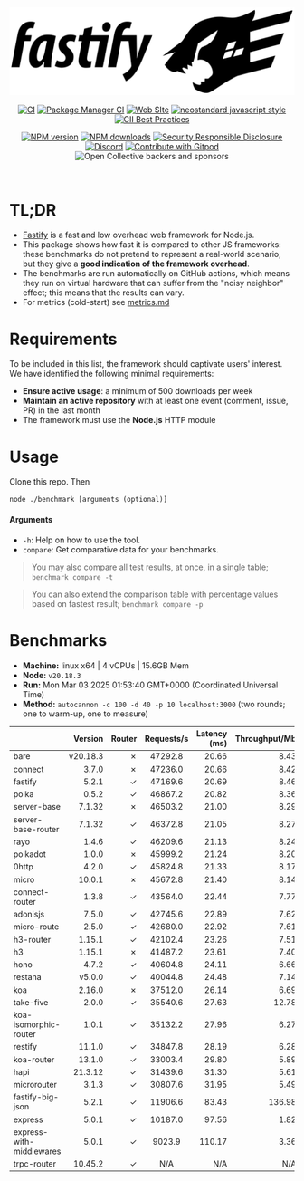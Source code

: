 <div align="center"> <a href="https://fastify.dev/">
    <img
      src="https://github.com/fastify/graphics/raw/HEAD/fastify-landscape-outlined.svg"
      width="650"
      height="auto"
    />
  </a>
</div>

<div align="center">

[![CI](https://github.com/fastify/fastify/actions/workflows/ci.yml/badge.svg?branch=main)](https://github.com/fastify/fastify/actions/workflows/ci.yml)
[![Package Manager
CI](https://github.com/fastify/fastify/workflows/package-manager-ci/badge.svg?branch=main)](https://github.com/fastify/fastify/actions/workflows/package-manager-ci.yml)
[![Web
SIte](https://github.com/fastify/fastify/workflows/website/badge.svg?branch=main)](https://github.com/fastify/fastify/actions/workflows/website.yml)
[![neostandard javascript style](https://img.shields.io/badge/code_style-neostandard-brightgreen?style=flat)](https://github.com/neostandard/neostandard)
[![CII Best Practices](https://bestpractices.coreinfrastructure.org/projects/7585/badge)](https://bestpractices.coreinfrastructure.org/projects/7585)

</div>

<div align="center">

[![NPM
version](https://img.shields.io/npm/v/fastify.svg?style=flat)](https://www.npmjs.com/package/fastify)
[![NPM
downloads](https://img.shields.io/npm/dm/fastify.svg?style=flat)](https://www.npmjs.com/package/fastify)
[![Security Responsible
Disclosure](https://img.shields.io/badge/Security-Responsible%20Disclosure-yellow.svg)](https://github.com/fastify/fastify/blob/main/SECURITY.md)
[![Discord](https://img.shields.io/discord/725613461949906985)](https://discord.gg/fastify)
[![Contribute with Gitpod](https://img.shields.io/badge/Contribute%20with-Gitpod-908a85?logo=gitpod&color=blue)](https://gitpod.io/#https://github.com/fastify/fastify)
![Open Collective backers and sponsors](https://img.shields.io/opencollective/all/fastify)

</div>

<br />

# TL;DR

* [Fastify](https://github.com/fastify/fastify) is a fast and low overhead web framework for Node.js.
* This package shows how fast it is compared to other JS frameworks: these benchmarks do not pretend to represent a real-world scenario, but they give a **good indication of the framework overhead**.
* The benchmarks are run automatically on GitHub actions, which means they run on virtual hardware that can suffer from the "noisy neighbor" effect; this means that the results can vary.
* For metrics (cold-start) see [metrics.md](./METRICS.md)

# Requirements

To be included in this list, the framework should captivate users' interest. We have identified the following minimal requirements:
- **Ensure active usage**: a minimum of 500 downloads per week
- **Maintain an active repository** with at least one event (comment, issue, PR) in the last month
- The framework must use the **Node.js** HTTP module

# Usage

Clone this repo. Then

```
node ./benchmark [arguments (optional)]
```

#### Arguments

* `-h`: Help on how to use the tool.
* `compare`: Get comparative data for your benchmarks.

> You may also compare all test results, at once, in a single table; `benchmark compare -t`

> You can also extend the comparison table with percentage values based on fastest result; `benchmark compare -p`
# Benchmarks

* __Machine:__ linux x64 | 4 vCPUs | 15.6GB Mem
* __Node:__ `v20.18.3`
* __Run:__ Mon Mar 03 2025 01:53:40 GMT+0000 (Coordinated Universal Time)
* __Method:__ `autocannon -c 100 -d 40 -p 10 localhost:3000` (two rounds; one to warm-up, one to measure)

|                          | Version  | Router | Requests/s | Latency (ms) | Throughput/Mb |
| :--                      | --:      | --:    | :-:        | --:          | --:           |
| bare                     | v20.18.3 | ✗      | 47292.8    | 20.66        | 8.43          |
| connect                  | 3.7.0    | ✗      | 47236.0    | 20.66        | 8.42          |
| fastify                  | 5.2.1    | ✓      | 47169.6    | 20.69        | 8.46          |
| polka                    | 0.5.2    | ✓      | 46867.2    | 20.82        | 8.36          |
| server-base              | 7.1.32   | ✗      | 46503.2    | 21.00        | 8.29          |
| server-base-router       | 7.1.32   | ✓      | 46372.8    | 21.05        | 8.27          |
| rayo                     | 1.4.6    | ✓      | 46209.6    | 21.13        | 8.24          |
| polkadot                 | 1.0.0    | ✗      | 45999.2    | 21.24        | 8.20          |
| 0http                    | 4.2.0    | ✓      | 45824.8    | 21.33        | 8.17          |
| micro                    | 10.0.1   | ✗      | 45672.8    | 21.40        | 8.14          |
| connect-router           | 1.3.8    | ✓      | 43564.0    | 22.44        | 7.77          |
| adonisjs                 | 7.5.0    | ✓      | 42745.6    | 22.89        | 7.62          |
| micro-route              | 2.5.0    | ✓      | 42680.0    | 22.92        | 7.61          |
| h3-router                | 1.15.1   | ✓      | 42102.4    | 23.26        | 7.51          |
| h3                       | 1.15.1   | ✗      | 41487.2    | 23.61        | 7.40          |
| hono                     | 4.7.2    | ✓      | 40604.8    | 24.11        | 6.66          |
| restana                  | v5.0.0   | ✓      | 40044.8    | 24.48        | 7.14          |
| koa                      | 2.16.0   | ✗      | 37512.0    | 26.14        | 6.69          |
| take-five                | 2.0.0    | ✓      | 35540.6    | 27.63        | 12.78         |
| koa-isomorphic-router    | 1.0.1    | ✓      | 35132.2    | 27.96        | 6.27          |
| restify                  | 11.1.0   | ✓      | 34847.8    | 28.19        | 6.28          |
| koa-router               | 13.1.0   | ✓      | 33003.4    | 29.80        | 5.89          |
| hapi                     | 21.3.12  | ✓      | 31439.6    | 31.30        | 5.61          |
| microrouter              | 3.1.3    | ✓      | 30807.6    | 31.95        | 5.49          |
| fastify-big-json         | 5.2.1    | ✓      | 11906.6    | 83.43        | 136.98        |
| express                  | 5.0.1    | ✓      | 10187.0    | 97.56        | 1.82          |
| express-with-middlewares | 5.0.1    | ✓      | 9023.9     | 110.17       | 3.36          |
| trpc-router              | 10.45.2  | ✓      | N/A        | N/A          | N/A           |

